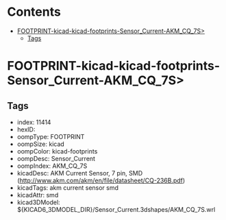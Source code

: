



Contents
========

* [FOOTPRINT-kicad-kicad-footprints-Sensor_Current-AKM_CQ_7S>](#footprint-kicad-kicad-footprints-sensor_current-akm_cq_7s)
	* [Tags](#tags)

# FOOTPRINT-kicad-kicad-footprints-Sensor_Current-AKM_CQ_7S>

## Tags

- index: 11414
- hexID: 
- oompType: FOOTPRINT
- oompSize: kicad
- oompColor: kicad-footprints
- oompDesc: Sensor_Current
- oompIndex: AKM_CQ_7S
- kicadDesc: AKM Current Sensor, 7 pin, SMD (http://www.akm.com/akm/en/file/datasheet/CQ-236B.pdf)
- kicadTags: akm current sensor smd
- kicadAttr: smd
- kicad3DModel: ${KICAD6_3DMODEL_DIR}/Sensor_Current.3dshapes/AKM_CQ_7S.wrl
